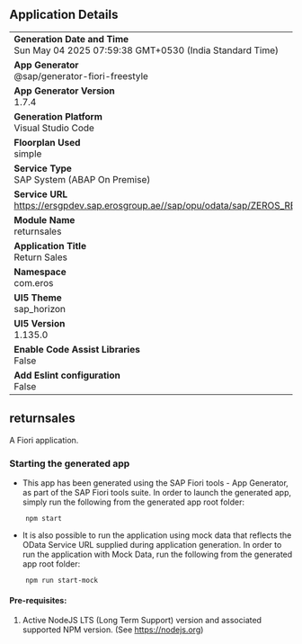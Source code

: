 ## Application Details
|               |
| ------------- |
|**Generation Date and Time**<br>Sun May 04 2025 07:59:38 GMT+0530 (India Standard Time)|
|**App Generator**<br>@sap/generator-fiori-freestyle|
|**App Generator Version**<br>1.7.4|
|**Generation Platform**<br>Visual Studio Code|
|**Floorplan Used**<br>simple|
|**Service Type**<br>SAP System (ABAP On Premise)|
|**Service URL**<br>https://ersgpdev.sap.erosgroup.ae//sap/opu/odata/sap/ZEROS_RETAIL_PROJECT_SRV
|**Module Name**<br>returnsales|
|**Application Title**<br>Return Sales|
|**Namespace**<br>com.eros|
|**UI5 Theme**<br>sap_horizon|
|**UI5 Version**<br>1.135.0|
|**Enable Code Assist Libraries**<br>False|
|**Add Eslint configuration**<br>False|

## returnsales

A Fiori application.

### Starting the generated app

-   This app has been generated using the SAP Fiori tools - App Generator, as part of the SAP Fiori tools suite.  In order to launch the generated app, simply run the following from the generated app root folder:

```
    npm start
```

- It is also possible to run the application using mock data that reflects the OData Service URL supplied during application generation.  In order to run the application with Mock Data, run the following from the generated app root folder:

```
    npm run start-mock
```

#### Pre-requisites:

1. Active NodeJS LTS (Long Term Support) version and associated supported NPM version.  (See https://nodejs.org)


